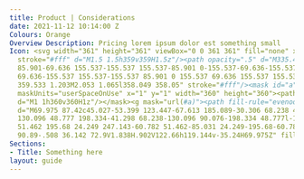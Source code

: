 ```yaml
---
title: Product | Considerations
date: 2021-11-12 10:14:00 Z
Colours: Orange
Overview Description: Pricing lorem ipsum dolor est something small
Icon: <svg width="361" height="361" viewBox="0 0 361 361" fill="none" xmlns="http://www.w3.org/2000/svg"><path
  stroke="#fff" d="M1.5 1.5h359v359H1.5z"/><path opacity=".5" d="M335.421 182.671c0
  85.901-69.636 155.537-155.537 155.537-85.901 0-155.537-69.636-155.537-155.537 0-85.9
  69.636-155.537 155.537-155.537 85.901 0 155.537 69.636 155.537 155.537ZM1.204 358.974
  359.533 1.203M2.053 1.065l358.049 358.05" stroke="#fff"/><mask id="a" style="mask-type:alpha"
  maskUnits="userSpaceOnUse" x="1" y="1" width="360" height="360"><path fill="#C4C4C4"
  d="M1 1h360v360H1z"/></mask><g mask="url(#a)"><path fill-rule="evenodd" clip-rule="evenodd"
  d="M69.975 87.42c45.027-53.399 123.447-67.613 185.089-30.306 68.238 41.299 90.076
  130.096 48.777 198.334-41.298 68.238-130.096 90.076-198.334 48.777l-18.402 30.407c85.031
  51.462 195.68 24.249 247.143-60.782 51.462-85.031 24.249-195.68-60.782-247.143C193.505-21.686
  90.89-.508 36.142 72.9V1.838H.902V122.66h119.144v-35.24H69.975Z" fill="#fff"/></g></svg>
Sections:
- Title: Something here
layout: guide
---
```


